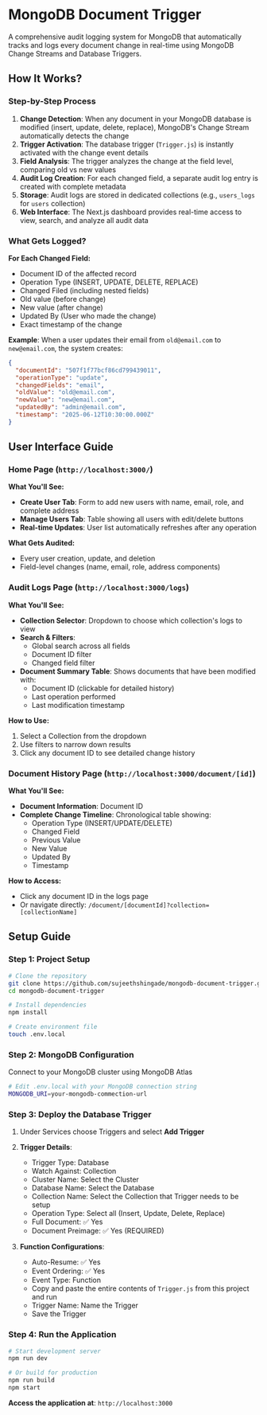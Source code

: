 # MongoDB Document Trigger

A comprehensive audit logging system for MongoDB that automatically tracks and logs every document change in real-time using MongoDB Change Streams and Database Triggers.

## How It Works?

### Step-by-Step Process

1. **Change Detection**: When any document in your MongoDB database is modified (insert, update, delete, replace), MongoDB's Change Stream automatically detects the change
2. **Trigger Activation**: The database trigger (`Trigger.js`) is instantly activated with the change event details
3. **Field Analysis**: The trigger analyzes the change at the field level, comparing old vs new values
4. **Audit Log Creation**: For each changed field, a separate audit log entry is created with complete metadata
5. **Storage**: Audit logs are stored in dedicated collections (e.g., `users_logs` for `users` collection)
6. **Web Interface**: The Next.js dashboard provides real-time access to view, search, and analyze all audit data

### What Gets Logged?

**For Each Changed Field:**

- Document ID of the affected record
- Operation Type (INSERT, UPDATE, DELETE, REPLACE)
- Changed Filed (including nested fields)
- Old value (before change)
- New value (after change)
- Updated By (User who made the change)
- Exact timestamp of the change

**Example**: When a user updates their email from `old@email.com` to `new@email.com`, the system creates:

``` json
{
  "documentId": "507f1f77bcf86cd799439011",
  "operationType": "update",
  "changedFields": "email",
  "oldValue": "old@email.com",
  "newValue": "new@email.com",
  "updatedBy": "admin@email.com",
  "timestamp": "2025-06-12T10:30:00.000Z"
}
```

## User Interface Guide

### Home Page (`http://localhost:3000/`)

**What You'll See:**

- **Create User Tab**: Form to add new users with name, email, role, and complete address
- **Manage Users Tab**: Table showing all users with edit/delete buttons
- **Real-time Updates**: User list automatically refreshes after any operation

**What Gets Audited:**

- Every user creation, update, and deletion
- Field-level changes (name, email, role, address components)

### Audit Logs Page (`http://localhost:3000/logs`)

**What You'll See:**

- **Collection Selector**: Dropdown to choose which collection's logs to view
- **Search & Filters**:
  - Global search across all fields
  - Document ID filter
  - Changed field filter
- **Document Summary Table**: Shows documents that have been modified with:
  - Document ID (clickable for detailed history)
  - Last operation performed
  - Last modification timestamp

**How to Use:**

1. Select a Collection from the dropdown
2. Use filters to narrow down results
3. Click any document ID to see detailed change history

### Document History Page (`http://localhost:3000/document/[id]`)

**What You'll See:**

- **Document Information**: Document ID
- **Complete Change Timeline**: Chronological table showing:
  - Operation Type (INSERT/UPDATE/DELETE)
  - Changed Field
  - Previous Value
  - New Value
  - Updated By
  - Timestamp

**How to Access:**

- Click any document ID in the logs page
- Or navigate directly: `/document/[documentId]?collection=[collectionName]`

## Setup Guide

### Step 1: Project Setup

```bash
# Clone the repository
git clone https://github.com/sujeethshingade/mongodb-document-trigger.git
cd mongodb-document-trigger

# Install dependencies
npm install

# Create environment file
touch .env.local
```

### Step 2: MongoDB Configuration

Connect to your MongoDB cluster using MongoDB Atlas

```bash
# Edit .env.local with your MongoDB connection string
MONGODB_URI=your-mongodb-commection-url
```

### Step 3: Deploy the Database Trigger

1. Under Services choose Triggers and select **Add Trigger**
2. **Trigger Details**:
   - Trigger Type: Database
   - Watch Against: Collection
   - Cluster Name: Select the Cluster
   - Database Name: Select the Database
   - Collection Name: Select the Collection that Trigger needs to be setup
   - Operation Type: Select all (Insert, Update, Delete, Replace)
   - Full Document: ✅ Yes
   - Document Preimage: ✅ Yes (REQUIRED)

3. **Function Configurations**:
   - Auto-Resume: ✅ Yes
   - Event Ordering: ✅ Yes
   - Event Type: Function
   - Copy and paste the entire contents of `Trigger.js` from this project and run
   - Trigger Name: Name the Trigger
   - Save the Trigger

### Step 4: Run the Application

```bash
# Start development server
npm run dev

# Or build for production
npm run build
npm start
```

**Access the application at**: `http://localhost:3000`
